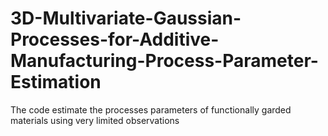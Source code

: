 # 3D-Multivariate-Gaussian-Processes-for-Additive-Manufacturing-Process-Parameter-Estimation
The code estimate the processes parameters of functionally garded materials using very limited observations
